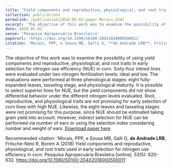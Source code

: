 ```yaml
---
title: "Yield components and reproductive, physiological, and root traits used in early selection for nitrogen use efficiency in corn"
collection: publications
permalink: /publication/2018-05-01-paper-Morais.html
excerpt: 'The objective of this work was to examine the possibility of using yield components and reproductive, physiological, and root traits in early selection for nitrogen use efficiency (NUE) in corn. Sixty-four inbred lines were evaluated under two nitrogen fertilization levels: ideal and low. The evaluations were performed at three phenological stages: eight fully-expanded leaves, tasseling stage, and physiological maturity. It is possible to select superior lines for NUE, but the yield components did not show differential behavior under the different nitrogen levels evaluated. Root, reproductive, and physiological traits are not promising for early selection of corn lines with high NUE. Likewise, the eight-leaves and tasseling stages were not promising for this purpose, since NUE should be estimated taking grain yield into account. However, indirect selection for NUE can be performed via number of ears or using the selection index considering number and weight of ears.'
date: 2018-05-01
venue: 'Pesquisa Agropecuária Brasileira'
paperurl: 'https://doi.org/10.1590/S0100-204X2018000500011'
citation: 'Morais, PPP, e Sousa MB, Galli G, **de Andrade LRB**, Fritsche-Neto R, Borém A (2018) Yield components and reproductive, physiological, and root traits used in early selection for nitrogen use efficiency in corn. Pesquisa Agropecuária Brasileira [online]. 53(5): 620-632. https://doi.org/10.1590/S0100-204X2018000500011'
---
```

The objective of this work was to examine the possibility of using yield components and reproductive, physiological, and root traits in early selection for nitrogen use efficiency (NUE) in corn. Sixty-four inbred lines were evaluated under two nitrogen fertilization levels: ideal and low. The evaluations were performed at three phenological stages: eight fully-expanded leaves, tasseling stage, and physiological maturity. It is possible to select superior lines for NUE, but the yield components did not show differential behavior under the different nitrogen levels evaluated. Root, reproductive, and physiological traits are not promising for early selection of corn lines with high NUE. Likewise, the eight-leaves and tasseling stages were not promising for this purpose, since NUE should be estimated taking grain yield into account. However, indirect selection for NUE can be performed via number of ears or using the selection index considering number and weight of ears.
[Download paper here](https://doi.org/10.1590/S0100-204X2018000500011)

Recommended citation: 'Morais, PPP, e Sousa MB, Galli G, **de Andrade LRB**, Fritsche-Neto R, Borém A (2018) Yield components and reproductive, physiological, and root traits used in early selection for nitrogen use efficiency in corn. Pesquisa Agropecuária Brasileira [online]. 53(5): 620-632. https://doi.org/10.1590/S0100-204X2018000500011'
